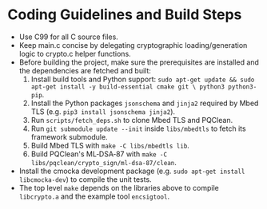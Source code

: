 Coding Guidelines and Build Steps
================================

- Use C99 for all C source files.
- Keep main.c concise by delegating cryptographic loading/generation logic to
  crypto.c helper functions.
- Before building the project, make sure the prerequisites are installed and the
  dependencies are fetched and built:
  1. Install build tools and Python support:
     `sudo apt-get update && sudo apt-get install -y build-essential cmake git \
     python3 python3-pip`.
  2. Install the Python packages `jsonschema` and `jinja2` required by Mbed TLS
     (e.g. `pip3 install jsonschema jinja2`).
  3. Run `scripts/fetch_deps.sh` to clone Mbed TLS and PQClean.
  4. Run `git submodule update --init` inside `libs/mbedtls` to fetch its framework submodule.
  5. Build Mbed TLS with `make -C libs/mbedtls lib`.
  6. Build PQClean's ML‑DSA‑87 with `make -C libs/pqclean/crypto_sign/ml-dsa-87/clean`.
- Install the cmocka development package (e.g. `sudo apt-get install libcmocka-dev`) to compile the unit tests.
- The top level `make` depends on the libraries above to compile `libcrypto.a`
  and the example tool `encsigtool`.
